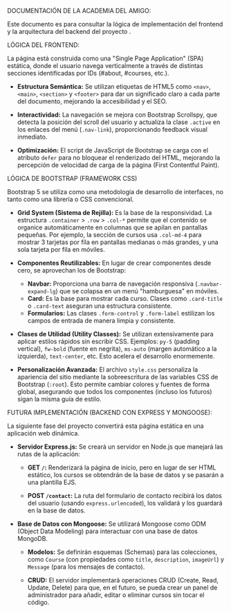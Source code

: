 DOCUMENTACIÓN DE LA ACADEMIA DEL AMIGO:

Este documento es para consultar la lógica de implementación del frontend y la arquitectura del backend del proyecto .



LÓGICA DEL FRONTEND:

La página está construida como una "Single Page Application" (SPA) estática, donde el usuario navega verticalmente 
a través de distintas secciones identificadas por IDs (#about, #courses, etc.).

- **Estructura Semántica:** Se utilizan etiquetas de HTML5 como `<nav>`, `<main>`, `<section>` y `<footer>` 
    para dar un significado claro a cada parte del documento, mejorando la accesibilidad y el SEO.

- **Interactividad:** La navegación se mejora con Bootstrap Scrollspy, que detecta la posición del scroll del usuario y 
    actualiza la clase `.active` en los enlaces del menú (`.nav-link`), proporcionando feedback visual inmediato.

- **Optimización:** El script de JavaScript de Bootstrap se carga con el atributo `defer` para no bloquear el renderizado del HTML, 
    mejorando la percepción de velocidad de carga de la página (First Contentful Paint).



LÓGICA DE BOOTSTRAP (FRAMEWORK CSS)

Bootstrap 5 se utiliza como una metodología de desarrollo de interfaces, no tanto como una librería o CSS convencional.

- **Grid System (Sistema de Rejilla):** Es la base de la responsividad. La estructura `.container` > `.row` > `.col-*` 
    permite que el contenido se organice automáticamente en columnas que se apilan en pantallas pequeñas. 
    Por ejemplo, la sección de cursos usa `.col-md-4` para mostrar 3 tarjetas por fila en pantallas medianas o más grandes, 
    y una sola tarjeta por fila en móviles.

- **Componentes Reutilizables:** En lugar de crear componentes desde cero, se aprovechan los de Bootstrap:
  - **Navbar:** Proporciona una barra de navegación responsiva (`.navbar-expand-lg`) que se colapsa en un menú "hamburguesa" en móviles.
  - **Card:** Es la base para mostrar cada curso. Clases como `.card-title` o `.card-text` aseguran una estructura consistente.
  - **Formularios:** Las clases `.form-control` y `.form-label` estilizan los campos de entrada de manera limpia y consistente.

- **Clases de Utilidad (Utility Classes):** Se utilizan extensivamente para aplicar estilos rápidos sin escribir CSS. 
    Ejemplos: `py-5` (padding vertical), `fw-bold` (fuente en negrita), `ms-auto` (margen automático a la izquierda), 
    `text-center`, etc. Esto acelera el desarrollo enormemente.

- **Personalización Avanzada:** El archivo `style.css` personaliza la apariencia del sitio mediante la sobreescritura de las variables 
    CSS de Bootstrap (`:root`). Esto permite cambiar colores y fuentes de forma global, asegurando que todos los componentes 
    (incluso los futuros) sigan la misma guía de estilo.



FUTURA IMPLEMENTACIÓN (BACKEND CON EXPRESS Y MONGOOSE):

La siguiente fase del proyecto convertirá esta página estática en una aplicación web dinámica.

- **Servidor Express.js:** Se creará un servidor en Node.js que manejará las rutas de la aplicación:

  - **GET `/`:** Renderizará la página de inicio, pero en lugar de ser HTML estático, 
    los cursos se obtendrán de la base de datos y se pasarán a una plantilla EJS.

  - **POST `/contact`:** La ruta del formulario de contacto recibirá los datos del usuario 
    (usando `express.urlencoded`), los validará y los guardará en la base de datos.
    
- **Base de Datos con Mongoose:** Se utilizará Mongoose como ODM (Object Data Modeling) para interactuar con una base de datos MongoDB.
  - **Modelos:** Se definirán esquemas (Schemas) para las colecciones, como `Course` 
    (con propiedades como `title`, `description`, `imageUrl`) y `Message` (para los mensajes de contacto).

  - **CRUD:** El servidor implementará operaciones CRUD (Create, Read, Update, Delete) para que, en el futuro, 
    se pueda crear un panel de administrador para añadir, editar o eliminar cursos sin tocar el código.
